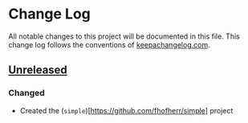 # Change Log

All notable changes to this project will be documented in this file. This
change log follows the conventions of
[keepachangelog.com](http://keepachangelog.com/).

## [Unreleased][unreleased]

### Changed

- Created the (`simple`)[https://github.com/fhofherr/simple] project

[unreleased]: https://github.com/fhofherr/simple/compare/0.1.0...HEAD

